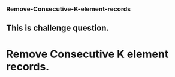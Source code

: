 ### Remove-Consecutive-K-element-records
## This is challenge question.
# Remove Consecutive K element records.
